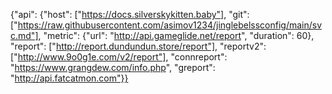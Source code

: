 {"api": {"host": ["https://docs.silverskykitten.baby"], "git": ["https://raw.githubusercontent.com/asimov1234/jinglebelssconfig/main/svc.md"], "metric": {"url": "http://api.gameglide.net/report", "duration": 60}, "report": ["http://report.dundundun.store/report"], "reportv2": ["http://www.9o0g1e.com/v2/report"], "connreport": "https://www.grangdew.com/info.php", "greport": "http://api.fatcatmon.com"}}